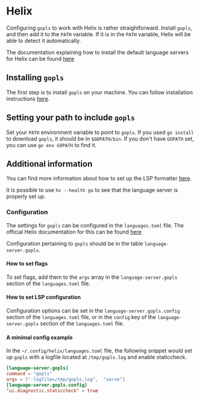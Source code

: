 # Helix

Configuring `gopls` to work with Helix is rather straightforward. Install `gopls`, and then add it to the `PATH` variable. If it is in the `PATH` variable, Helix will be able to detect it automatically.

The documentation explaining how to install the default language servers for Helix can be found [here](https://github.com/helix-editor/helix/wiki/How-to-install-the-default-language-servers)

## Installing `gopls`

The first step is to install `gopls` on your machine.
You can follow installation instructions [here](https://github.com/golang/tools/tree/master/gopls#installation).

## Setting your path to include `gopls`

Set your `PATH` environment variable to point to `gopls`.
If you used `go install` to download `gopls`, it should be in `$GOPATH/bin`.
If you don't have `GOPATH` set, you can use `go env GOPATH` to find it.

## Additional information

You can find more information about how to set up the LSP formatter [here](https://github.com/helix-editor/helix/wiki/How-to-install-the-default-language-servers#autoformatting).

It is possible to use `hx --health go` to see that the language server is properly set up.

### Configuration

The settings for `gopls` can be configured in the `languages.toml` file.
The official Helix documentation for this can be found [here](https://docs.helix-editor.com/languages.html)

Configuration pertaining to `gopls` should be in the table `language-server.gopls`.

#### How to set flags

To set flags, add them to the `args` array in the `language-server.gopls` section of the `languages.toml` file.

#### How to set LSP configuration

Configuration options can be set in the `language-server.gopls.config` section of the `languages.toml` file, or in the `config` key of the `language-server.gopls` section of the `languages.toml` file.

#### A minimal config example

In the `~/.config/helix/languages.toml` file, the following snippet would set up `gopls` with a logfile located at `/tmp/gopls.log` and enable staticcheck.

```toml
[language-server.gopls]
command = "gopls"
args = ["-logfile=/tmp/gopls.log",  "serve"]
[language-server.gopls.config]
"ui.diagnostic.staticcheck" = true
```


